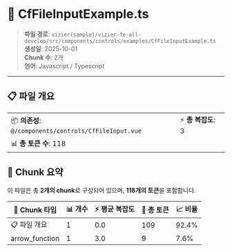 # 📄 CfFileInputExample.ts

> **파일 경로**: `vizier(sample)/vizier-fe-all-develop/src/components/controls/examples/CfFileInputExample.ts`  
> **생성일**: 2025-10-01  
> **Chunk 수**: 2개  
> **언어**: Javascript / Typescript
---


## 📋 파일 개요

| | |
|--|--|
| 📦 **의존성**: `@/components/controls/CfFileInput.vue` | ⚡ **총 복잡도**: 3 |
| 📊 **총 토큰 수**: 118 |  |






## 🧩 Chunk 요약

이 파일은 총 **2개의 chunk**로 구성되어 있으며, **118개의 토큰**을 포함합니다.

| 🧩 Chunk 타입 | 📊 개수 | ⚡ 평균 복잡도 | 📝 총 토큰 | 📈 비율 |
|---------------|--------|-------------|----------|--------|
| 📋 파일 개요 | 1 | 0.0 | 109 | 92.4% |
| arrow_function | 1 | 3.0 | 9 | 7.6% |

